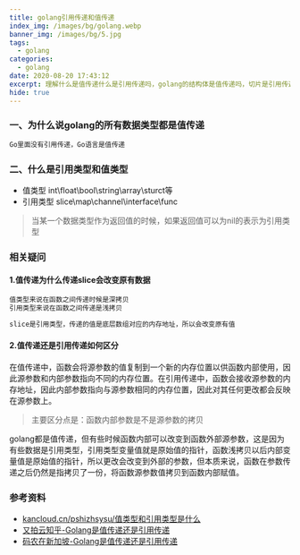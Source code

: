 ```yaml
---
title: golang引用传递和值传递
index_img: /images/bg/golang.webp
banner_img: /images/bg/5.jpg
tags:
  - golang
categories:
  - golang
date: 2020-08-20 17:43:12
excerpt: 理解什么是值传递什么是引用传递吗，golang的结构体是值传递吗，切片是引用传递吗
hide: true
---
```


### 一、为什么说golang的所有数据类型都是值传递

``` txt
Go里面没有引用传递，Go语言是值传递
```

### 二、什么是引用类型和值类型

- 值类型 int\float\bool\string\array\sturct等
- 引用类型 slice\map\channel\interface\func

> 当某一个数据类型作为返回值的时候，如果返回值可以为nil的表示为引用类型

### 相关疑问

#### 1.值传递为什么传递slice会改变原有数据

``` txt 
值类型来说在函数之间传递时候是深拷贝
引用类型来说在函数之间传递是浅拷贝

slice是引用类型，传递的值是底层数组对应的内存地址，所以会改变原有值
```
#### 2.值传递还是引用传递如何区分

在值传递中，函数会将源参数的值复制到一个新的内存位置以供函数内部使用，因此源参数和内部参数指向不同的内存位置。在引用传递中，函数会接收源参数的内存地址，因此内部参数指向与源参数相同的内存位置，因此对其任何更改都会反映在源参数上。

> 主要区分点是：函数内部参数是不是源参数的拷贝

golang都是值传递，但有些时候函数内部可以改变到函数外部源参数，这是因为有些数据是引用类型，引用类型变量值就是原始值的指针，函数浅拷贝以后内部变量值是原始值的指针，所以更改会改变到外部的参数，但本质来说，函数在参数传递之后仍然是指拷贝了一份，将函数源参数值拷贝到函数内部赋值。

### 参考资料

- [kancloud.cn/pshizhsysu/值类型和引用类型是什么](https://www.kancloud.cn/pshizhsysu/golang/2139494)
- [又拍云知乎-Golang是值传递还是引用传递](https://zhuanlan.zhihu.com/p/509431611)
- [码农在新加坡-Golang是值传递还是引用传递](https://zhuanlan.zhihu.com/p/542218435)